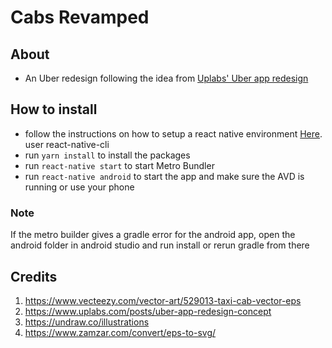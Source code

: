 # Cabs Revamped

## About

- An Uber redesign following the idea from [Uplabs' Uber app redesign](https://www.uplabs.com/posts/uber-app-redesign-concept)

## How to install

- follow the instructions on how to setup a react native environment [Here](http://facebook.github.io/react-native/docs/getting-started). user react-native-cli
- run `yarn install` to install the packages
- run `react-native start` to start Metro Bundler
- run `react-native android` to start the app and make sure the AVD is running or use your phone

### Note

If the metro builder gives a gradle error for the android app, open the android folder in android studio and run install or rerun gradle from there

## Credits
1. https://www.vecteezy.com/vector-art/529013-taxi-cab-vector-eps
2. https://www.uplabs.com/posts/uber-app-redesign-concept
3. https://undraw.co/illustrations
4. https://www.zamzar.com/convert/eps-to-svg/
